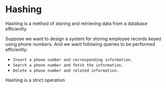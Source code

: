# Hashing

Hashing is a method of storing and retrieving data from a database efficiently.

Suppose we want to design a system for storing employee records keyed using phone numbers. And we want following queries to be performed efficiently:

- `Insert a phone number and corresponding information.`
- `Search a phone number and fetch the information.`
- `Delete a phone number and related information.`

Hashing is a strict operation
